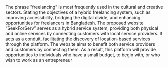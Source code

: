 <p>The phrase ”freelancing” is most frequently used in the cultural and creative sectors.
 Stating the objectives of a hybrid freelancing system, such as improving accessibility,
 bridging the digital divide, and enhancing opportunities for freelancers in Bangladesh.
 The proposed website “SeekForServ” serves as a hybrid service system, providing both
 physical and online services by connecting customers with local service providers. It acts
 as a conduit, facilitating the discovery of location-based services through the platform.
 The website aims to benefit both service providers and customers by connecting them. As
 a result, this platform will provide opportunities to individuals who have a small budget,
 to begin with, or who wish to work as an entrepreneur</p>
